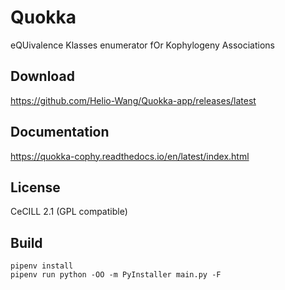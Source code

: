 #  Quokka
eQUivalence Klasses enumerator fOr Kophylogeny Associations

## Download

https://github.com/Helio-Wang/Quokka-app/releases/latest


## Documentation

https://quokka-cophy.readthedocs.io/en/latest/index.html


## License

CeCILL 2.1 (GPL compatible)


## Build

```
pipenv install
pipenv run python -OO -m PyInstaller main.py -F
```
